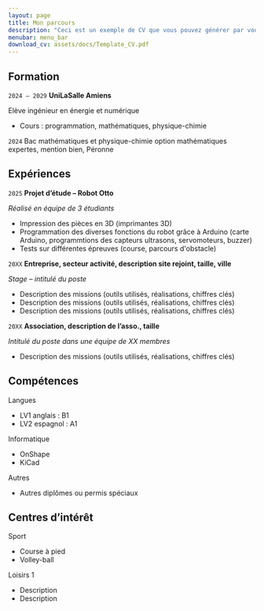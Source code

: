 ```yaml
---
layout: page
title: Mon parcours
description: "Ceci est un exemple de CV que vous pouvez générer par vous-même"
menubar: menu_bar
download_cv: assets/docs/Template_CV.pdf
---
```


## Formation 

`2024 – 2029`
**UniLaSalle Amiens**

Elève ingénieur en énergie et numérique
* Cours : programmation, mathématiques, physique-chimie


`2024`
Bac mathématiques et physique-chimie option mathématiques expertes, mention bien, Péronne

## Expériences

`2025` **Projet d’étude – Robot Otto**

_Réalisé en équipe de 3 étudiants_
* Impression des pièces en 3D (imprimantes 3D)
* Programmation des diverses fonctions du robot grâce à Arduino (carte Arduino, programmtions des capteurs ultrasons, servomoteurs, buzzer)
* Tests sur différentes épreuves (course, parcours d'obstacle)


`20XX` **Entreprise, secteur activité, description site rejoint, taille, ville**

_Stage – intitulé du poste_
* Description des missions (outils utilisés, réalisations, chiffres clés)
* Description des missions (outils utilisés, réalisations, chiffres clés)
* Description des missions (outils utilisés, réalisations, chiffres clés)

`20XX` **Association, description de l’asso., taille**

_Intitulé du poste dans une équipe de XX membres_
* Description des missions (outils utilisés, réalisations, chiffres clés)

## Compétences

Langues
* LV1 anglais : B1
* LV2 espagnol : A1

Informatique
* OnShape
* KiCad

Autres
* Autres diplômes ou permis spéciaux

## Centres d’intérêt

Sport
* Course à pied
* Volley-ball

Loisirs 1
* Description 
* Description 

